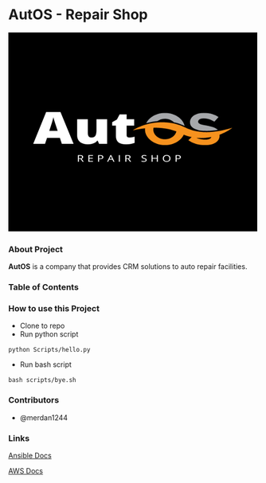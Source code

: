 # AutOS - Repair Shop

<img src="images/AutOS.png" alt="logo" width="500" height="400" class="center"> 

### About Project
**AutOS** is a company that provides CRM solutions to auto repair facilities.

### Table of Contents

### How to use this Project
 
- Clone to repo
- Run python script
```
python Scripts/hello.py
```
- Run bash script
```
bash scripts/bye.sh
```

### Contributors 

- @merdan1244


### Links

[Ansible Docs](https://docs.ansible.com/)

[AWS Docs](https://docs.aws.amazon.com/)